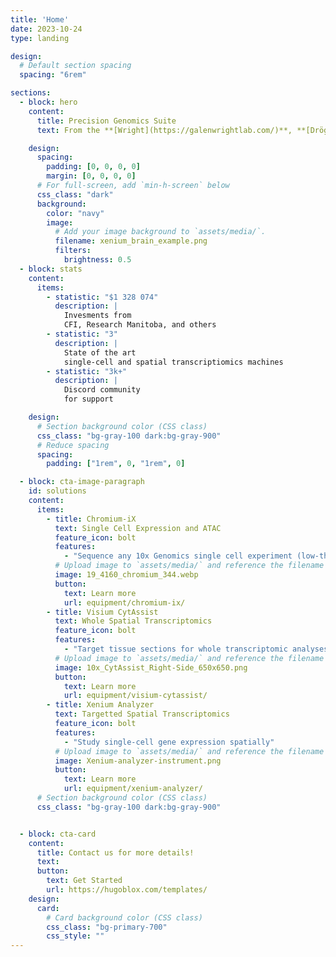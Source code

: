 ```yaml
---
title: 'Home'
date: 2023-10-24
type: landing

design:
  # Default section spacing
  spacing: "6rem"

sections:
  - block: hero
    content:
      title: Precision Genomics Suite
      text: From the **[Wright](https://galenwrightlab.com/)**, **[Drögemöller](https://www.drogemollerlab.com/)**, and **[Kowalec](https://www.kowaleclab.com/)** Labs

    design:
      spacing:
        padding: [0, 0, 0, 0]
        margin: [0, 0, 0, 0]
      # For full-screen, add `min-h-screen` below
      css_class: "dark"
      background:
        color: "navy"
        image:
          # Add your image background to `assets/media/`.
          filename: xenium_brain_example.png
          filters:
            brightness: 0.5
  - block: stats
    content:
      items:
        - statistic: "$1 328 074"
          description: |
            Invesments from  
            CFI, Research Manitoba, and others
        - statistic: "3"
          description: |
            State of the art
            single-cell and spatial transcriptiomics machines
        - statistic: "3k+"
          description: |
            Discord community  
            for support

    design:
      # Section background color (CSS class)
      css_class: "bg-gray-100 dark:bg-gray-900"
      # Reduce spacing
      spacing:
        padding: ["1rem", 0, "1rem", 0]

  - block: cta-image-paragraph
    id: solutions
    content:
      items:
        - title: Chromium-iX
          text: Single Cell Expression and ATAC
          feature_icon: bolt
          features:
            - "Sequence any 10x Genomics single cell experiment (low-throughput)"
          # Upload image to `assets/media/` and reference the filename here
          image: 19_4160_chromium_344.webp
          button:
            text: Learn more
            url: equipment/chromium-ix/
        - title: Visium CytAssist
          text: Whole Spatial Transcriptomics
          feature_icon: bolt
          features:
            - "Target tissue sections for whole transcriptomic analyses"
          # Upload image to `assets/media/` and reference the filename here
          image: 10x_CytAssist_Right-Side_650x650.png
          button:
            text: Learn more
            url: equipment/visium-cytassist/
        - title: Xenium Analyzer
          text: Targetted Spatial Transcriptomics
          feature_icon: bolt
          features:
            - "Study single-cell gene expression spatially"
          # Upload image to `assets/media/` and reference the filename here
          image: Xenium-analyzer-instrument.png
          button:
            text: Learn more
            url: equipment/xenium-analyzer/
      # Section background color (CSS class)
      css_class: "bg-gray-100 dark:bg-gray-900"


  - block: cta-card
    content:
      title: Contact us for more details!
      text: 
      button:
        text: Get Started
        url: https://hugoblox.com/templates/
    design:
      card:
        # Card background color (CSS class)
        css_class: "bg-primary-700"
        css_style: ""
---
```

